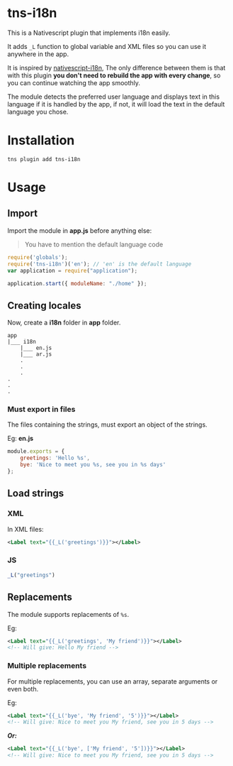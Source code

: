# tns-i18n
This is a Nativescript plugin that implements i18n easily.

It adds `_L` function to global variable and XML files so you can use it anywhere in the app.

It is inspired by [nativescript-i18n](https://www.npmjs.com/package/nativescript-i18n), The only difference between them is that with this plugin **you don't need to rebuild the app with every change**, so you can continue watching the app smoothly.

The module detects the preferred user language and displays text in this language if it is handled by the app, if not, it will load the text in the default language you chose.

# Installation
```
tns plugin add tns-i18n
```

# Usage

## Import

Import the module in **app.js** before anything else:

> You have to mention the default language code

```javascript
require('globals');
require('tns-i18n')('en'); // 'en' is the default language
var application = require("application");

application.start({ moduleName: "./home" });
```

## Creating locales
Now, create a **i18n** folder in **app** folder.

```
app
|___ i18n
    |___ en.js
    |___ ar.js
    .
    .
    .
.
.
.
```

### Must export in files
The files containing the strings, must export an object of the strings.

Eg: **en.js**
```javascript
module.exports = {
    greetings: 'Hello %s',
    bye: 'Nice to meet you %s, see you in %s days'
};
```

## Load strings

### XML
In XML files:
```xml
<Label text="{{_L('greetings')}}"></Label>
```

### JS
```javascript
_L("greetings")
```

## Replacements
The module supports replacements of `%s`.

Eg:
```xml
<Label text="{{_L('greetings', 'My friend')}}"></Label>
<!-- Will give: Hello My friend -->
```

### Multiple replacements
For multiple replacements, you can use an array, separate arguments or even both.

Eg:
```xml
<Label text="{{_L('bye', 'My friend', '5')}}"></Label>
<!-- Will give: Nice to meet you My friend, see you in 5 days -->
```
**_Or:_**
```xml
<Label text="{{_L('bye', ['My friend', '5'])}}"></Label>
<!-- Will give: Nice to meet you My friend, see you in 5 days -->
```
